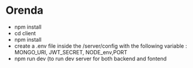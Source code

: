 # Orenda
-  npm install
-  cd client
-  npm install
-  create a .env file inside the /server/config with the following variable : MONGO_URI, JWT_SECRET, NODE_env,PORT
-  npm run dev (to run dev server for both backend and fontend
